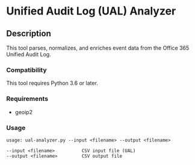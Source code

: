 # Unified Audit Log (UAL) Analyzer

## Description

This tool parses, normalizes, and enriches event data from the Office 365 Unified Audit Log.

### Compatibility

This tool requires Python 3.6 or later.

### Requirements

 - geoip2


### Usage

```
usage: ual-analyzer.py --input <filename> --output <filename>
 
--input <filename>			CSV input file (UAL)
--output <filename>			CSV output file
```

